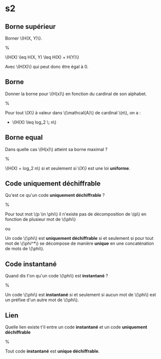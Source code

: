 # s2

## Borne supérieur

Borner \\(H(X, Y)\\).

%

\\(H(X) \leq H(X, Y) \leq H(X) + H(Y)\\)

Avec \\(H(X)\\) qui peut donc être égal à 0.

## Borne

Donner la borne pour \\(H(x)\\) en fonction du cardinal de son alphabet.

%

Pour tout \\(X\\) à valeur dans \\(\mathcal{A}\\) de cardinal \\(n\\), on a :
- \\(H(X) \leq log_2 \\; n\\)

## Borne equal

Dans quelle cas \\(H(x)\\) atteint sa borne maximal ?

%

\\(H(X) = log_2 n\\) si et seulement si \\(X\\) est une loi __uniforme__.

## Code uniquement déchiffrable

Qu'est ce qu'un code __uniquement déchiffrable__ ?

%

Pour tout mot \\(p \in \phi\\) il n'existe pas de décomposition de \\(p\\) en fonction de plusieur mot de \\(\phi\\)

ou

Un code \\(\phi\\) est __uniquement déchiffrable__ si et seulement si pour tout mot de \\(\phi^*\\) se décompose de manière __unique__ en
une concaténation de mots de \\(\phi\\).

## Code instantané

Quand dis t'on qu'un code \\(\phi\\) est __instantané__ ?

%

Un code \\(\phi\\) est __instantané__ si et seulement si aucun mot de \\(\phi\\) est un préfixe d'un autre mot de \\(\phi\\).

## Lien

Quelle lien existe t'il entre un code __instantané__ et un code __uniquement déchiffrable__

%

Tout code __instantané__ est __unique déchiffrable__.

